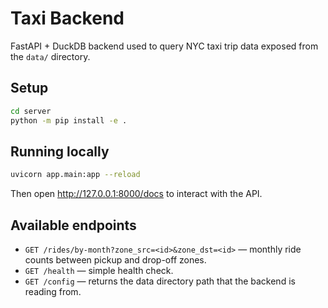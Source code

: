 # Taxi Backend

FastAPI + DuckDB backend used to query NYC taxi trip data exposed from the `data/` directory.

## Setup

```bash
cd server
python -m pip install -e .
```

## Running locally

```bash
uvicorn app.main:app --reload
```

Then open http://127.0.0.1:8000/docs to interact with the API.

## Available endpoints

- `GET /rides/by-month?zone_src=<id>&zone_dst=<id>` — monthly ride counts between pickup and drop-off zones.
- `GET /health` — simple health check.
- `GET /config` — returns the data directory path that the backend is reading from.
